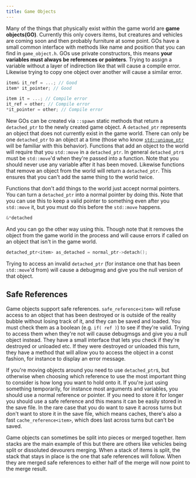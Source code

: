 ```yaml
---
title: Game Objects
---
```


Many of the things that physically exist within the game world are **game objects(GO)**. Currently
this only covers items, but creatures and vehicles are coming soon and then probably furniture at
some point. GOs have a small common interface with methods like name and position that you can find
in `game_object.h`. GOs use private constructors, this means **your variables must always be
references or pointers**. Trying to assign a variable without a layer of indirection like that will
cause a compile error. Likewise trying to copy one object over another will cause a similar error.

```cpp
item& it_ref = ...; // Good
item* it_pointer; // Good

item it = ...; // Compile error
it_ref = other; // Compile error
*it_pointer = other; // Compile error
```

New GOs can be created via `::spawn` static methods that return a `detached_ptr` to the newly
created game object. A `detached_ptr` represents an object that does not currently exist in the game
world. There can only be one `detached_ptr` to an object at a time (those who know
[`std::unique_ptr`](https://en.cppreference.com/w/cpp/memory/unique_ptr) will be familiar with this
behavior). Functions that add an object to the world will require that you `std::move` in a
`detached_ptr`. In general `detached_ptr`s must be `std::move`'d when they're passed into a
function. Note that you should never use any variable after it has been moved. Likewise functions
that remove an object from the world will return a `detached_ptr`. This ensures that you can't add
the same thing to the world twice.

Functions that don't add things to the world just accept normal pointers. You can turn a
`detached_ptr` into a normal pointer by doing this. Note that you can use this to keep a valid
pointer to something even after you `std::move` it, but you must do this before the `std::move`
happens.

```cpp
&*detached
```

And you can go the other way using this. Though note that it removes the object from the game world
in the process and will cause errors if called on an object that isn't in the game world.

```cpp
detached_ptr<item> as_detached = normal_ptr->detach();
```

Trying to access an invalid `detached_ptr` (for instance one that has been `std::move`'d from) will
cause a debugmsg and give you the null version of that object.

## Safe References

Game objects support safe references. `safe_reference<item>` will refuse access to an object that
has been destroyed or is outside of the reality bubble without losing track of it, and they can be
saved and loaded. You must check them as a boolean (e.g. `if( ref )`) to see if they're valid.
Trying to access them when they're not will cause debugmsgs and give you a null object instead. They
have a small interface that lets you check if they're destroyed or unloaded etc. If they were
destroyed or unloaded this turn, they have a method that will allow you to access the object in a
const fashion, for instance to display an error message.

If you're moving objects around you need to use `detached_ptr`s, but otherwise when choosing which
reference to use the most important thing to consider is how long you want to hold onto it. If
you're just using something temporarily, for instance most arguments and variables, you should use a
normal reference or pointer. If you need to store it for longer you should use a safe reference and
this means it can be easily stored in the save file. In the rare case that you do want to save it
across turns but don't want to store it in the save file, which means caches, there's also a fast
`cache_reference<item>`, which does last across turns but can't be saved.

Game objects can sometimes be split into pieces or merged together. Item stacks are the main example
of this but there are others like vehicles being split or dissoluted devourers merging. When a stack
of items is split, the stack that stays in place is the one that safe references will follow. When
they are merged safe references to either half of the merge will now point to the merge result.
